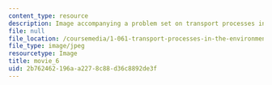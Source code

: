```yaml
---
content_type: resource
description: Image accompanying a problem set on transport processes in the environment.
file: null
file_location: /coursemedia/1-061-transport-processes-in-the-environment-fall-2008/2b762462196aa2278c88d36c8892de3f_movie_6.jpg
file_type: image/jpeg
resourcetype: Image
title: movie_6
uid: 2b762462-196a-a227-8c88-d36c8892de3f
---
```

